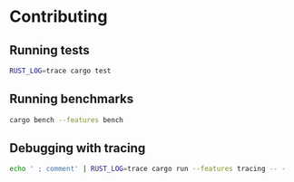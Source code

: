 # Contributing

## Running tests

```sh
RUST_LOG=trace cargo test
```

## Running benchmarks

```sh
cargo bench --features bench
```

## Debugging with tracing

```sh
echo ' ; comment' | RUST_LOG=trace cargo run --features tracing -- -
```
